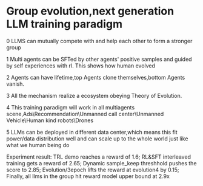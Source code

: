 # Group evolution,next generation LLM training paradigm

0 LLMS can mutually compete with and help each other to form a stronger group

1 Multi agents can be SFTed by other agents' positive samples and guided by self experiences with rl. This shows how human evolved

2 Agents can have lifetime,top Agents clone themselves,bottom Agents vanish.

3 All the mechanism realize a ecosystem obeying Theory of Evolution.

4 This training paradigm will work in all multiagents scene,Ads\Recommendation\Unmanned call center\Unmanned Vehicle\Human kind robots\Drones

5 LLMs can be deployed in different data center,which means this fit power/data distribution well and can scale up to the whole world just like what we human being do

Experiment result:
TRL demo reaches a reward of 1.6;
RL&SFT interleaved training gets a reward of 2.65;
Dynamic sample_keep threshhold pushes the score to 2.85;
Evolution/3epoch lifts the reward at evolution4 by 0.15;
Finally, all llms in the group hit reward model upper bound at 2.9x
